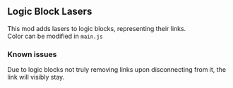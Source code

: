 ## Logic Block Lasers

This mod adds lasers to logic blocks, representing their links.  
Color can be modified in `main.js`

### Known issues

Due to logic blocks not truly removing links upon disconnecting from it, the link will visibly stay.